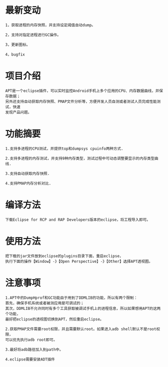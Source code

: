 # 最新变动 #
    1，获取进程的内存快照，并支持设定阈值自动dump。

    2，支持对指定进程进行GC操作。

    3，更新图标。

	4，bugfix
    
# 项目介绍 #
    APT是一个eclipse插件，可以实时监控Android手机上多个应用的CPU、内存数据曲线，并保存数据；
	另外还支持自动获取内存快照、PMAP文件分析等，方便开发人员自测或者测试人员完成性能测试，快速
	发现产品问题。

# 功能摘要 #
    1.支持多进程的CPU测试，并提供top和dumpsys cpuinfo两种方式.
    
    2.支持多进程的内存测试，并支持9种内存类型，测试过程中可动态调整要显示的内存类型曲线.
    
    3.支持自动获取内存快照.
    
    4.支持PMAP内存分析对比.


# 编译方法 #
	下载Eclipse for RCP and RAP Developers版本的eclipse，将工程导入即可。

# 使用方法 #
    把下载的jar文件放到eclipse的plugins目录下面，重启eclipse，
	执行下面的操作【Window】-》【Open Perspective】-》【Other】选择APT透视图。

    
# 注意事项 #
    
    1.APT中的DumpHprof和GC功能由于用到了DDMLIB的功能，所以有两个限制：
	首先，确保手机系统或者被测应用是可调试的；
	其次，DDMLIB不允许同时有多个工具获取被调试手机上的进程信息，所以如果想用APT的这两个功能，
	最好把eclipse的透视图切换到APT，然后重启eclipse。

    2.获取PMAP文件需要root权限，并且需要默认root。如果进入adb shell默认不是root权限，
	可以优先执行adb root即可。 

    3.最好将adb路径加入到path中。
	
	4.eclipse需要安装ADT插件




